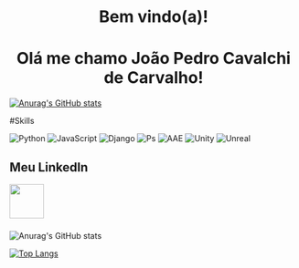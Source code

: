 <h1 align="center"> Bem vindo(a)!</h1>

<h1 align="center"> Olá me chamo João Pedro Cavalchi de Carvalho!</h1>
</p>

[![Anurag's GitHub stats](https://github-readme-stats.vercel.app/api?username=cavalchi&theme=onedark)](https://github.com/anuraghazra/github-readme-stats)

#Skills

![Python](https://img.shields.io/badge/Python-FFD43B?style=for-the-badge&logo=python&logoColor=blue)
![JavaScript](https://img.shields.io/badge/JavaScript-323330?style=for-the-badge&logo=javascript&logoColor=F7DF1E)
![Django](https://img.shields.io/badge/Django-092E20?style=for-the-badge&logo=django&logoColor=green)
![Ps](https://img.shields.io/badge/Adobe%20Photoshop-31A8FF?style=for-the-badge&logo=Adobe%20Photoshop&logoColor=black)
![AAE](https://img.shields.io/badge/Adobe%20after%20affects-CF96FD?style=for-the-badge&logo=Adobe%20after%20effects&logoColor=393665)
![Unity](https://img.shields.io/badge/Unity-100000?style=for-the-badge&logo=unity&logoColor=white)
![Unreal](https://img.shields.io/badge/-Unreal%20Engine-313131?style=for-the-badge&logo=unreal-engine&logoColor=white)


## Meu LinkedIn
[<img align="left" width="60px" src="https://cdn.jsdelivr.net/gh/devicons/devicon/icons/linkedin/linkedin-original.svg"/>][linkedin]

<br>

 [linkedin]:https://www.linkedin.com/in/joão-pedro-carvalho-92837521a/
    
 <br>
  <br>
  <br>

![Anurag's GitHub stats](https://github-readme-stats.vercel.app/api?username=cavalchi&theme=onedark&hide=contribs,prs)





[![Top Langs](https://github-readme-stats.vercel.app/api/top-langs/?username=cavalchi&theme=onedark&layout=compact)](https://github.com/anuraghazra/github-readme-stats)

      
      
     
